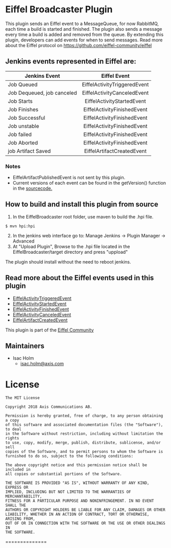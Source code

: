 # Eiffel Broadcaster Plugin

This plugin sends an Eiffel event to a MessageQueue, for now RabbitMQ, each time a build is started
and finished. The plugin also sends a message every time a build is added and removed from the queue.
By extending this plugin, developers can add events for when to send messages.
Read more about the Eiffel protocol on https://github.com/eiffel-community/eiffel

## Jenkins events represented in Eiffel are:
| Jenkins Event               | Eiffel Event                 |
| --------------------------- |:----------------------------:|
| Job Queued                  | EiffelActivityTriggeredEvent |
| Job Dequeued, job canceled  | EiffelActivityCanceledEvent  |
| Job Starts                  | EiffelActivityStartedEvent   |
| Job Finishes                | EiffelActivityFinishedEvent  |
| Job Successful              | EiffelActivityFinishedEvent  |
| Job unstable                | EiffelActivityFinishedEvent  |
| Job failed                  | EiffelActivityFinishedEvent  |
| Job Aborted                 | EiffelActivityFinishedEvent  |
| job Artifact Saved          | EiffelArtifactCreatedEvent   |

### Notes
- EiffelArtifactPublishedEvent is not sent by this plugin.
- Current versions of each event can be found in the getVersion() function in the [sourcecode.](https://github.com/Isacholm/EiffelBroadcaster/tree/master/src/main/java/com/axis/jenkins/plugins/eiffel/eiffelbroadcaster/eiffel)

## How to build and install this plugin from source
1. In the EiffelBroadcaster root folder, use maven to build the .hpi file.
```
$ mvn hpi:hpi
```
2. In the jenkins web interface go to: Manage Jenkins -> Plugin Manager -> Advanced
3. At "Upload Plugin", Browse to the .hpi file located in the EiffelBroadcaster/target directory and press "uppload"

The plugin should install without the need to reboot jenkins.


## Read more about the Eiffel events used in this plugin
- [EiffelActivityTriggeredEvent](https://github.com/eiffel-community/eiffel/blob/master/eiffel-vocabulary/EiffelActivityTriggeredEvent.md)
- [EiffelActivityStartedEvent](https://github.com/eiffel-community/eiffel/blob/master/eiffel-vocabulary/EiffelActivityStartedEvent.md)
- [EiffelActivityFinishedEvent](https://github.com/eiffel-community/eiffel/blob/master/eiffel-vocabulary/EiffelActivityFinishedEvent.md)
- [EiffelActivityCanceledEvent](https://github.com/eiffel-community/eiffel/blob/master/eiffel-vocabulary/EiffelActivityCanceledEvent.md)
- [EiffelArtifactCreatedEvent](https://github.com/eiffel-community/eiffel/blob/master/eiffel-vocabulary/EiffelArtifactCreatedEvent.md)

This plugin is part of the [Eiffel Community](https://github.com/eiffel-community/)

## Maintainers

* Isac Holm
  - isac.holm@axis.com

# License
```
The MIT License

Copyright 2018 Axis Communications AB.

Permission is hereby granted, free of charge, to any person obtaining a copy
of this software and associated documentation files (the "Software"), to deal
in the Software without restriction, including without limitation the rights
to use, copy, modify, merge, publish, distribute, sublicense, and/or sell
copies of the Software, and to permit persons to whom the Software is
furnished to do so, subject to the following conditions:

The above copyright notice and this permission notice shall be included in
all copies or substantial portions of the Software.

THE SOFTWARE IS PROVIDED "AS IS", WITHOUT WARRANTY OF ANY KIND, EXPRESS OR
IMPLIED, INCLUDING BUT NOT LIMITED TO THE WARRANTIES OF MERCHANTABILITY,
FITNESS FOR A PARTICULAR PURPOSE AND NONINFRINGEMENT. IN NO EVENT SHALL THE
AUTHORS OR COPYRIGHT HOLDERS BE LIABLE FOR ANY CLAIM, DAMAGES OR OTHER
LIABILITY, WHETHER IN AN ACTION OF CONTRACT, TORT OR OTHERWISE, ARISING FROM,
OUT OF OR IN CONNECTION WITH THE SOFTWARE OR THE USE OR OTHER DEALINGS IN
THE SOFTWARE.
```
==============
